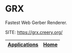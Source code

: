 # GRX

 Fastest Web Gerber Renderer.

 SITE: https://grx.creery.org/

 | [Applications](https://portable-linux-apps.github.io/apps.html) | [Home](https://portable-linux-apps.github.io)
 | --- | --- |
